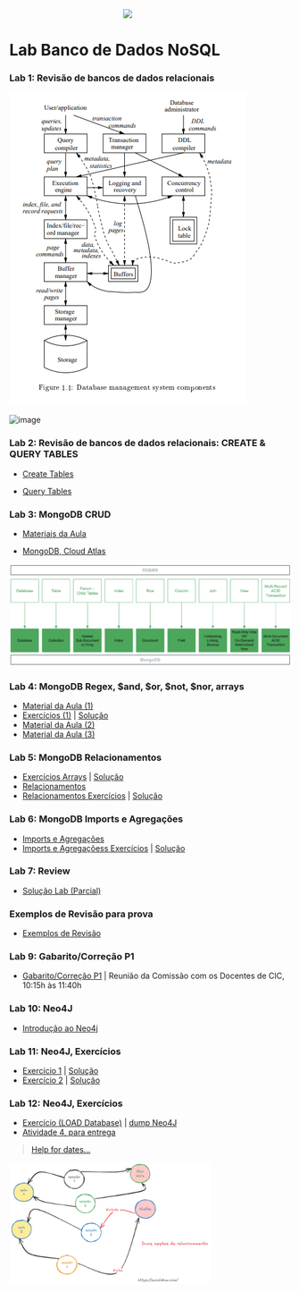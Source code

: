 <img src="https://github.com/Rogerio-mack/IMT_CD_2024/blob/main/maua_logo.png?raw=true" width=300, align="right">
<br>

# Lab Banco de Dados NoSQL


### Lab 1: Revisão de bancos de dados relacionais

![imagem](https://github.com/Rogerio-mack/IMT_Banco_de_Dados/blob/main/Figuras/DBMS_components.png?raw=true)

![image](https://github.com/user-attachments/assets/711d5b62-ba2d-4fff-896a-fea910be9cf6)

### Lab 2: Revisão de bancos de dados relacionais: CREATE & QUERY TABLES

* [Create Tables](https://github.com/Rogerio-mack/IMT_Banco_de_Dados/blob/main/LAB_1_SQL_CREATE_DATABASE_CISCO.sql)

* [Query Tables](https://github.com/Rogerio-mack/IMT_Banco_de_Dados/blob/main/LAB_1_SQL_QUERIES_DATABASE_CISCO.sql)

### Lab 3: MongoDB CRUD

* [Materiais da Aula](https://github.com/Rogerio-mack/IMT_Banco_de_Dados/tree/main/Aula_03)

* [MongoDB, Cloud Atlas](https://www.mongodb.com/)

<img src="https://github.com/Rogerio-mack/IMT_Banco_de_Dados/blob/main/Figuras/MongoDB-Relacional.png?raw=true" width=800>

### Lab 4: MongoDB Regex, $and, $or, $not, $nor, arrays

* [Material da Aula (1)](https://github.com/Rogerio-mack/IMT_Banco_de_Dados/blob/main/aula04.md)
* [Exercícios (1)](https://github.com/Rogerio-mack/IMT_Banco_de_Dados/blob/main/aula04_ex.md) |
[Solução](https://github.com/Rogerio-mack/IMT_Banco_de_Dados/blob/main/aula04_ex_solucao.md)
* [Material da Aula (2)](https://github.com/Rogerio-mack/IMT_Banco_de_Dados/blob/main/aula04b.md)
* [Material da Aula (3)](https://github.com/Rogerio-mack/IMT_Banco_de_Dados/blob/main/aula04c.md)

### Lab 5: MongoDB Relacionamentos

* [Exercícios Arrays](https://github.com/Rogerio-mack/IMT_Banco_de_Dados/blob/main/aula04_arrays_ex.md) |
[Solução](https://github.com/Rogerio-mack/IMT_Banco_de_Dados/blob/main/aula04_arrays_ex_solucao.md)
* [Relacionamentos](https://github.com/Rogerio-mack/IMT_Banco_de_Dados/blob/main/aula05_relacionamentos.md)
* [Relacionamentos Exercícios](https://github.com/Rogerio-mack/IMT_Banco_de_Dados/blob/main/aula05_ex_relacionamentos.md) |
[Solução](https://github.com/Rogerio-mack/IMT_Banco_de_Dados/blob/main/aula05_ex_solucao.md)

### Lab 6: MongoDB Imports e Agregações

* [Imports e Agregações](https://github.com/Rogerio-mack/IMT_Banco_de_Dados/blob/main/aula06.md)
* [Imports e Agregaçõess Exercícios](https://github.com/Rogerio-mack/IMT_Banco_de_Dados/blob/main/aula06_ex.md) |
[Solução](https://github.com/Rogerio-mack/IMT_Banco_de_Dados/blob/main/aula06_ex_solucao.md)

### Lab 7: Review

* [Solução Lab (Parcial)](https://github.com/Rogerio-mack/IMT_Banco_de_Dados/blob/main/aula07.md)

### Exemplos de Revisão para prova

* [Exemplos de Revisão](https://github.com/Rogerio-mack/IMT_Banco_de_Dados/blob/main/revisao2.md)

### Lab 9: Gabarito/Correção P1

* [Gabarito/Correção P1](https://github.com/Rogerio-mack/IMT_Banco_de_Dados/blob/main/gabarito_P1.md) | Reunião da Comissão com os Docentes de CIC, 10:15h às 11:40h

### Lab 10: Neo4J

* [Introdução ao Neo4j](https://github.com/Rogerio-mack/IMT_Banco_de_Dados/blob/main/Lab10_neo4j.md)

### Lab 11: Neo4J, Exercícios

* [Exercício 1](https://github.com/Rogerio-mack/IMT_Banco_de_Dados/blob/main/Neo4J_ex1.md)
| [Solução](https://github.com/Rogerio-mack/IMT_Banco_de_Dados/blob/main/Neo4J_ex1_solucao.md)
* [Exercício 2](https://github.com/Rogerio-mack/IMT_Banco_de_Dados/blob/main/Neo4J_ex2.md)
| [Solução](https://github.com/Rogerio-mack/IMT_Banco_de_Dados/blob/main/Neo4J_ex2_solucao.md)

### Lab 12: Neo4J, Exercícios

* [Exercício (LOAD Database)](https://github.com/Rogerio-mack/IMT_Banco_de_Dados/blob/main/Neo4J_load.md)
| [dump Neo4J](https://drive.google.com/drive/folders/1cA-yNkwgr7ghfj2Smk4i4mtIF5_aUuJ7?usp=sharing)
* [Atividade 4, para entrega](https://github.com/Rogerio-mack/IMT_Banco_de_Dados/blob/main/Neo4J_ATIVIDADE_4.md)
> [Help for dates...](https://github.com/Rogerio-mack/IMT_Banco_de_Dados/blob/main/Neo4J_date_exemplo.js)

<img src="https://github.com/Rogerio-mack/IMT_Banco_de_Dados/blob/main/Figuras/filmes_e_sessoes.png?raw=true" width="360">



